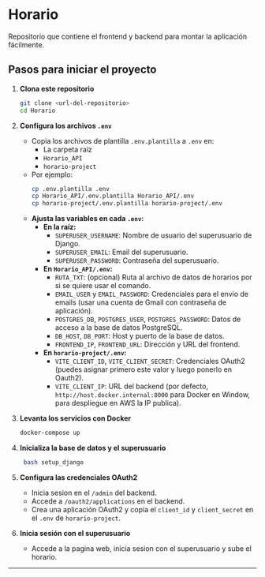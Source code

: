 # Horario

Repositorio que contiene el frontend y backend para montar la aplicación fácilmente.

## Pasos para iniciar el proyecto

1. **Clona este repositorio**
   ```bash
   git clone <url-del-repositorio>
   cd Horario
   ```

2. **Configura los archivos `.env`**
   - Copia los archivos de plantilla `.env.plantilla` a `.env` en:
     - La carpeta raíz
     - `Horario_API`
     - `horario-project`
   - Por ejemplo:
     ```bash
     cp .env.plantilla .env
     cp Horario_API/.env.plantilla Horario_API/.env
     cp horario-project/.env.plantilla horario-project/.env
     ```
   - **Ajusta las variables en cada `.env`:**
     - **En la raíz:**  
       - `SUPERUSER_USERNAME`: Nombre de usuario del superusuario de Django.
       - `SUPERUSER_EMAIL`: Email del superusuario.
       - `SUPERUSER_PASSWORD`: Contraseña del superusuario.
     - **En `Horario_API/.env`:**
       - `RUTA_TXT`: (opcional) Ruta al archivo de datos de horarios por si se quiere usar el comando.
       - `EMAIL_USER` y `EMAIL_PASSWORD`: Credenciales para el envío de emails (usar una cuenta de Gmail con contraseña de aplicación).
       - `POSTGRES_DB`, `POSTGRES_USER`, `POSTGRES_PASSWORD`: Datos de acceso a la base de datos PostgreSQL.
       - `DB_HOST`, `DB_PORT`: Host y puerto de la base de datos.
       - `FRONTEND_IP`, `FRONTEND_URL`: Dirección y URL del frontend.
     - **En `horario-project/.env`:**
       - `VITE_CLIENT_ID`, `VITE_CLIENT_SECRET`: Credenciales OAuth2 (puedes asignar primero este valor y luego ponerlo en Oauth2).
       - `VITE_CLIENT_IP`: URL del backend (por defecto, `http://host.docker.internal:8000` para Docker en Window, para despliegue en AWS la IP publica).

3. **Levanta los servicios con Docker**
   ```bash
   docker-compose up
   ```

4. **Inicializa la base de datos y el superusuario**
   ```bash
    bash setup_django
   ```

5. **Configura las credenciales OAuth2**
   - Inicia sesion en el `/admin` del backend.
   - Accede a `/oauth2/applications` en el backend.
   - Crea una aplicación OAuth2 y copia el `client_id` y `client_secret` en el `.env` de `horario-project`.

6. **Inicia sesión con el superusuario**
   - Accede a la pagina web, inicia sesion con el superusuario y sube el horario.
---


